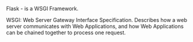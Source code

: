 Flask - is a WSGI Framework. 

WSGI: Web Server Gateway Interface Specification. 
Describes how a web server communicates with Web Applications, and how Web Applications can be chained together to process one request. 